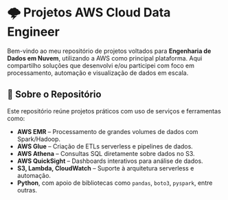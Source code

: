 # 🌩️ Projetos AWS Cloud Data Engineer

Bem-vindo ao meu repositório de projetos voltados para **Engenharia de Dados em Nuvem**, utilizando a AWS como principal plataforma. Aqui compartilho soluções que desenvolvi e/ou participei com foco em processamento, automação e visualização de dados em escala.

## 🚀 Sobre o Repositório

Este repositório reúne projetos práticos com uso de serviços e ferramentas como:

- **AWS EMR** – Processamento de grandes volumes de dados com Spark/Hadoop.
- **AWS Glue** – Criação de ETLs serverless e pipelines de dados.
- **AWS Athena** – Consultas SQL diretamente sobre dados no S3.
- **AWS QuickSight** – Dashboards interativos para análise de dados.
- **S3, Lambda, CloudWatch** – Suporte à arquitetura serverless e automação.
- **Python**, com apoio de bibliotecas como `pandas`, `boto3`, `pyspark`, entre outras.
